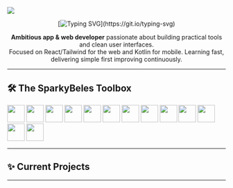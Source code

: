 ![](https://komarev.com/ghpvc/?username=SparkyBeles)
<div align="center">
  
[![Typing SVG](https://readme-typing-svg.demolab.com?font=DynaPuff+&weight=700&size=24&pause=1000&color=1DF7C6&center=true&vCenter=true&width=435&lines=Knock+knock%E2%80%A6;who%E2%80%99s+there%3F;It%E2%80%99s+you+%F0%9F%91%80+stalking+my+repo!)](https://git.io/typing-svg)

**Ambitious app & web developer** passionate about building practical tools and clean user interfaces.  
Focused on React/Tailwind for the web and Kotlin for mobile. Learning fast, delivering simple first improving continuously.

</div>

---

## 🛠️ The SparkyBeles Toolbox
<img src="https://cdn.jsdelivr.net/gh/devicons/devicon@latest/icons/react/react-original.svg" width="40" height="40"/>
<img src="https://cdn.jsdelivr.net/gh/devicons/devicon@latest/icons/vitejs/vitejs-original.svg" width="40" height="40" />
<img src="https://cdn.jsdelivr.net/gh/devicons/devicon@latest/icons/javascript/javascript-original.svg" width="40" height="40"/>
<img src="https://cdn.jsdelivr.net/gh/devicons/devicon@latest/icons/kotlin/kotlin-original.svg" width="40" height="40"/>
<img src="https://cdn.jsdelivr.net/gh/devicons/devicon@latest/icons/html5/html5-original.svg" width="40" height="40" />
<img src="https://cdn.jsdelivr.net/gh/devicons/devicon@latest/icons/css3/css3-original.svg" width="40" height="40"/>
<img src="https://cdn.jsdelivr.net/gh/devicons/devicon@latest/icons/androidstudio/androidstudio-original.svg" width="40" height="40" />
<img src="https://cdn.jsdelivr.net/gh/devicons/devicon@latest/icons/firebase/firebase-original.svg" width="40" height="40" />
<img src="https://cdn.jsdelivr.net/gh/devicons/devicon@latest/icons/bootstrap/bootstrap-original.svg"  width="40" height="40"/>
<img src="https://cdn.jsdelivr.net/gh/devicons/devicon@latest/icons/wordpress/wordpress-original.svg" width="40" height="40" />
<img src="https://cdn.jsdelivr.net/gh/devicons/devicon@latest/icons/git/git-original.svg" width="40" height="40" />
<img src="https://cdn.jsdelivr.net/gh/devicons/devicon@latest/icons/tailwindcss/tailwindcss-original-wordmark.svg" width="40" height="40" />
<img src="https://cdn.jsdelivr.net/gh/devicons/devicon@latest/icons/vercel/vercel-original-wordmark.svg" width="40" height="40" />
          
          
          
          
          
          
          
          
          
          
          
          
          


---

## ✨ Current Projects



---
